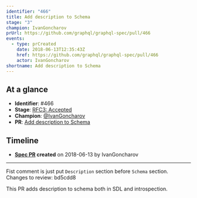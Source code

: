 ```yaml
---
identifier: "466"
title: Add description to Schema
stage: "3"
champion: IvanGoncharov
prUrl: https://github.com/graphql/graphql-spec/pull/466
events:
  - type: prCreated
    date: 2018-06-13T12:35:43Z
    href: https://github.com/graphql/graphql-spec/pull/466
    actor: IvanGoncharov
shortname: Add description to Schema
---
```


## At a glance

- **Identifier**: #466
- **Stage**: [RFC3: Accepted](https://github.com/graphql/graphql-spec/blob/main/CONTRIBUTING.md#stage-3-accepted)
- **Champion**: [@IvanGoncharov](https://github.com/IvanGoncharov)
- **PR**: [Add description to Schema](https://github.com/graphql/graphql-spec/pull/466)

<!-- BEGIN_CUSTOM_TEXT -->



<!-- END_CUSTOM_TEXT -->

## Timeline

- **[Spec PR](https://github.com/graphql/graphql-spec/pull/466) created** on 2018-06-13 by IvanGoncharov

<!-- VERBATIM -->

---

Fist comment is just put `Description` section before `Schema` section.
Changes to review: bd5cdd8

This PR adds description to schema both in SDL and introspection.
